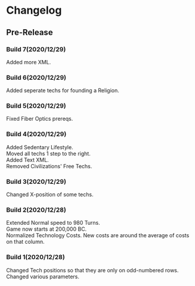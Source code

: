 # Changelog
## Pre-Release
### Build 7(2020/12/29)
Added more XML.
### Build 6(2020/12/29)
Added seperate techs for founding a Religion.
### Build 5(2020/12/29)
Fixed Fiber Optics prereqs.
### Build 4(2020/12/29)
Added Sedentary Lifestyle.\
Moved all techs 1 step to the right.\
Added Text XML.\
Removed Civilizations' Free Techs.
### Build 3(2020/12/29)
Changed X-position of some techs.
### Build 2(2020/12/28)
Extended Normal speed to 980 Turns.\
Game now starts at 200,000 BC.\
Normalized Technology Costs. New costs are around the average of costs on that column.
### Build 1(2020/12/28)
Changed Tech positions so that they are only on odd-numbered rows.\
Changed various parameters.